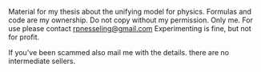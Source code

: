 Material for my thesis about the unifying model for physics.
Formulas and code are my ownership. Do not copy without my permission. Only me.
For use please contact rpnesseling@gmail.com
Experimenting is fine, but not for profit. 

If you've been scammed also mail me with the details. there are no intermediate sellers.
